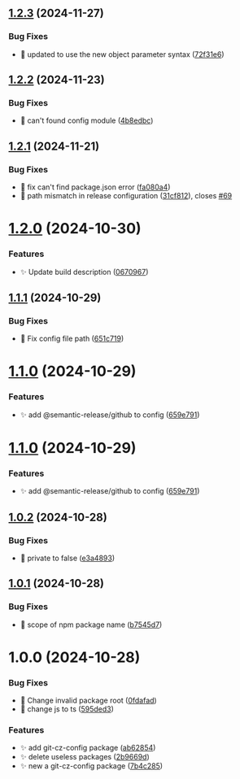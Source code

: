## [1.2.3](https://github.com/zhumeisongsong/multiple-products-workspace/compare/git-cz-config-v1.2.2...git-cz-config-v1.2.3) (2024-11-27)


### Bug Fixes

* 🐛 updated to use the new object parameter syntax ([72f31e6](https://github.com/zhumeisongsong/multiple-products-workspace/commit/72f31e686d7ba9c8a03cdb563be77c7c931ec4ba))

## [1.2.2](https://github.com/zhumeisongsong/multiple-products-workspace/compare/git-cz-config-v1.2.1...git-cz-config-v1.2.2) (2024-11-23)


### Bug Fixes

* 🐛 can't found config module ([4b8edbc](https://github.com/zhumeisongsong/multiple-products-workspace/commit/4b8edbca4b9b78cdf0683b7251ac90c0fbd0929b))

## [1.2.1](https://github.com/zhumeisongsong/multiple-products-workspace/compare/git-cz-config-v1.2.0...git-cz-config-v1.2.1) (2024-11-21)


### Bug Fixes

* 🐛 fix can't find package.json error ([fa080a4](https://github.com/zhumeisongsong/multiple-products-workspace/commit/fa080a43e1cc1928088a33b0f5ac63c335b35fbf))
* 🐛 path mismatch in release configuration ([31cf812](https://github.com/zhumeisongsong/multiple-products-workspace/commit/31cf812a15e5fd871b7bcda6a8dcf147dc1befd8)), closes [#69](https://github.com/zhumeisongsong/multiple-products-workspace/issues/69)

# [1.2.0](https://github.com/zhumeisongsong/multiple-products-workspace/compare/git-cz-config-v1.1.1...git-cz-config-v1.2.0) (2024-10-30)

### Features

- ✨ Update build description ([0670967](https://github.com/zhumeisongsong/multiple-products-workspace/commit/067096798c83c2d6a654c317c292aacbd7c1e4a6))

## [1.1.1](https://github.com/zhumeisongsong/multiple-products-workspace/compare/git-cz-config-v1.1.0...git-cz-config-v1.1.1) (2024-10-29)

### Bug Fixes

- 🐛 Fix config file path ([651c719](https://github.com/zhumeisongsong/multiple-products-workspace/commit/651c719595f42c475bb90d20f65a01438ae3b6b4))

# [1.1.0](https://github.com/zhumeisongsong/multiple-products-workspace/compare/git-cz-config-v1.0.2...git-cz-config-v1.1.0) (2024-10-29)

### Features

- ✨ add @semantic-release/github to config ([659e791](https://github.com/zhumeisongsong/multiple-products-workspace/commit/659e79119b0f1e73a953139d85183f6bd21b6a31))

# [1.1.0](https://github.com/zhumeisongsong/multiple-products-workspace/compare/git-cz-config-v1.0.2...git-cz-config-v1.1.0) (2024-10-29)

### Features

- ✨ add @semantic-release/github to config ([659e791](https://github.com/zhumeisongsong/multiple-products-workspace/commit/659e79119b0f1e73a953139d85183f6bd21b6a31))

## [1.0.2](https://github.com/zhumeisongsong/multiple-products-workspace/compare/git-cz-config-v1.0.1...git-cz-config-v1.0.2) (2024-10-28)

### Bug Fixes

- 🐛 private to false ([e3a4893](https://github.com/zhumeisongsong/multiple-products-workspace/commit/e3a4893cda3153911867307168c25a082f91f212))

## [1.0.1](https://github.com/zhumeisongsong/multiple-products-workspace/compare/git-cz-config-v1.0.0...git-cz-config-v1.0.1) (2024-10-28)

### Bug Fixes

- 🐛 scope of npm package name ([b7545d7](https://github.com/zhumeisongsong/multiple-products-workspace/commit/b7545d7974b1e7ba9d14dfd11256e48eac73e4b1))

# 1.0.0 (2024-10-28)

### Bug Fixes

- 🐛 Change invalid package root ([0fdafad](https://github.com/zhumeisongsong/multiple-products-workspace/commit/0fdafad33c5f8e818542a76da4d2cc8b19678422))
- 🐛 change js to ts ([595ded3](https://github.com/zhumeisongsong/multiple-products-workspace/commit/595ded3b956e16b9c38f7520ae80535e3d9254d7))

### Features

- ✨ add git-cz-config package ([ab62854](https://github.com/zhumeisongsong/multiple-products-workspace/commit/ab62854ff6369514eef63f856d595782f526e6ec))
- ✨ delete useless packages ([2b9669d](https://github.com/zhumeisongsong/multiple-products-workspace/commit/2b9669d4df0972833b1de7316fbecbbb29860f17))
- ✨ new a git-cz-config package ([7b4c285](https://github.com/zhumeisongsong/multiple-products-workspace/commit/7b4c285a98272ba4dd654f54fedf2c5c463c7ed6))
